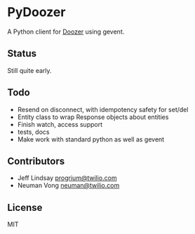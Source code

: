 # PyDoozer

A Python client for [Doozer](https://github.com/ha/doozer) using gevent. 

## Status

Still quite early.

## Todo

 * Resend on disconnect, with idempotency safety for set/del
 * Entity class to wrap Response objects about entities
 * Finish watch, access support
 * tests, docs
 * Make work with standard python as well as gevent

## Contributors

 * Jeff Lindsay <progrium@twilio.com>
 * Neuman Vong <neuman@twilio.com>

## License

MIT